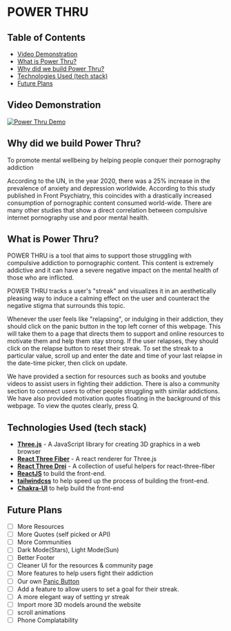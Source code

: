 # POWER THRU

## Table of Contents

- [Video Demonstration](#video-demonstration)
- [What is Power Thru?](#what-is-power-thru)
- [Why did we build Power Thru?](#why-did-we-build-power-thru)
- [Technologies Used (tech stack)](#technologies-used)
- [Future Plans](#future-plans)

## Video Demonstration

[![Power Thru Demo](https://img.youtube.com/vi/Gv_zgh8lhZs/0.jpg)](https://www.youtube.com/watch?v=Gv_zgh8lhZs)

## Why did we build Power Thru?

To promote mental wellbeing by helping people conquer their pornography addiction

According to the UN, in the year 2020, there was a 25% increase in the prevalence of anxiety and depression worldwide. According to this study published in Front Psychiatry, this coincides with a drastically increased consumption of pornographic content consumed world-wide. There are many other studies that show a direct correlation between compulsive internet pornography use and poor mental health.

## What is Power Thru?
POWER THRU is a tool that aims to support those struggling with compulsive addiction to pornographic content. This content is extremely addictive and it can have a severe negative impact on the mental health of those who are inflicted.

POWER THRU tracks a user's "streak" and visualizes it in an aesthetically pleasing way to induce a calming effect on the user and counteract the negative stigma that surrounds this topic.

Whenever the user feels like "relapsing", or indulging in their addiction, they should click on the panic button in the top left corner of this webpage. This will take them to a page that directs them to support and online resources to motivate them and help them stay strong. If the user relapses, they should click on the relapse button to reset their streak. To set the streak to a particular value, scroll up and enter the date and time of your last relapse in the date-time picker, then click on update.

We have provided a section for resources such as books and youtube videos to assist users in fighting their addiction. There is also a community section to connect users to other people struggling with similar addictions. We have also provided motivation quotes floating in the background of this webpage. To view the quotes clearly, press Q.

## Technologies Used (tech stack)

- **[Three.js](https://threejs.org/)** - A JavaScript library for creating 3D graphics in a web browser
- **[React Three Fiber](https://docs.pmnd.rs/react-three-fiber/getting-started/introduction)** - A react renderer for Three.js
- **[React Three Drei](https://drei.pmnd.rs/)** - A collection of useful helpers for react-three-fiber
- **[ReactJS](https://reactjs.org/)** to build the front-end.
- **[tailwindcss](https://tailwindcss.com/)** to help speed up the process of building the front-end.
- **[Chakra-UI](https://chakra-ui.com/)** to help build the front-end

## Future Plans

-[ ] More Resources
-[ ] More Quotes (self picked or API)
-[ ] More Communities
-[ ] Dark Mode(Stars), Light Mode(Sun)
-[ ] Better Footer
-[ ] Cleaner UI for the resources & community page
-[ ] More features to help users fight their addiction
-[ ] Our own [Panic Button](https://emergency.nofap.com/)
-[ ] Add a feature to allow users to set a goal for their streak.
-[ ] A more elegant way of setting yr streak
-[ ] Import more 3D models around the website
-[ ] scroll animations
-[ ] Phone Complatability
